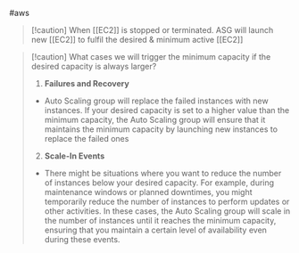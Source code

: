 #aws 

>[!caution] When [[EC2]] is stopped or terminated. ASG will launch new [[EC2]] to fulfil the desired & minimum active [[EC2]]

>[!caution] What cases we will trigger the minimum capacity if the desired capacity is always larger?
>1. **Failures and Recovery**
>	-  Auto Scaling group will replace the failed instances with new instances. If your desired capacity is set to a higher value than the minimum capacity, the Auto Scaling group will ensure that it maintains the minimum capacity by launching new instances to replace the failed ones
>2. **Scale-In Events**
>	- There might be situations where you want to reduce the number of instances below your desired capacity. For example, during maintenance windows or planned downtimes, you might temporarily reduce the number of instances to perform updates or other activities. In these cases, the Auto Scaling group will scale in the number of instances until it reaches the minimum capacity, ensuring that you maintain a certain level of availability even during these events.